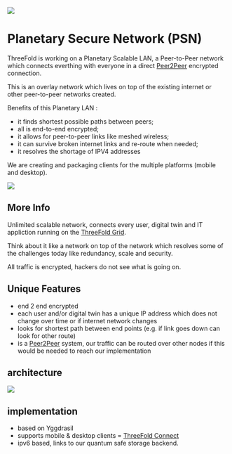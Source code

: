 ![](threefold__planet_network.png  )

# Planetary Secure Network (PSN)

ThreeFold is working on a Planetary Scalable LAN, a Peer-to-Peer network which connects everthing with everyone in a direct [Peer2Peer](threefold__peer2peer) encrypted connection.

This is an overlay network which lives on top of the existing internet or other peer-to-peer networks created.

Benefits of this Planetary LAN :

- it finds shortest possible paths between peers;
- all is end-to-end encrypted;
- it allows for peer-to-peer links like meshed wireless;
- it can survive broken internet links and re-route when needed;
- it resolves the shortage of IPV4 addresses

We are creating and packaging clients for the multiple platforms (mobile and desktop).

![](threefold__planetary_network_0.png  )

## More Info

Unlimited scalable network, connects every user, digital twin and IT appliction running on the [ThreeFold Grid](threefold__threefold_grid).

Think about it like a network on top of the network which resolves some of the challenges today like redundancy, scale and security.

All traffic is encrypted, hackers do not see what is going on.

## Unique Features

- end 2 end encrypted
- each user and/or digital twin has a unique IP address which does not change over time or if internet network changes
- looks for shortest path between end points (e.g. if link goes down can look for other route)
- is a [Peer2Peer](threefold__peer2peer) system, our traffic can be routed over other nodes if this would be needed to reach our implementation

## architecture

![](threefold__qsnetwork_architecture.png  )

## implementation

- based on Yggdrasil
- supports mobile & desktop clients = [ThreeFold Connect](threefold__tfconnect)
- ipv6 based, links to our quantum safe storage backend.
